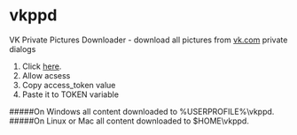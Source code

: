# vkppd
VK Private Pictures Downloader - download all pictures from [vk.com](https://vk.com) private dialogs

1. Click [here](https://oauth.vk.com/authorize?client_id=5033073&redirect_uri=https://oauth.vk.com/blank.html&scope=offline,messages&response_type=token&v=5.62
).
2. Allow acsess
3. Сopy access_token value
4. Paste it to TOKEN variable


#####On Windows all content downloaded to %USERPROFILE%\vkppd.
#####On Linux or Mac all content downloaded to $HOME\vkppd.

